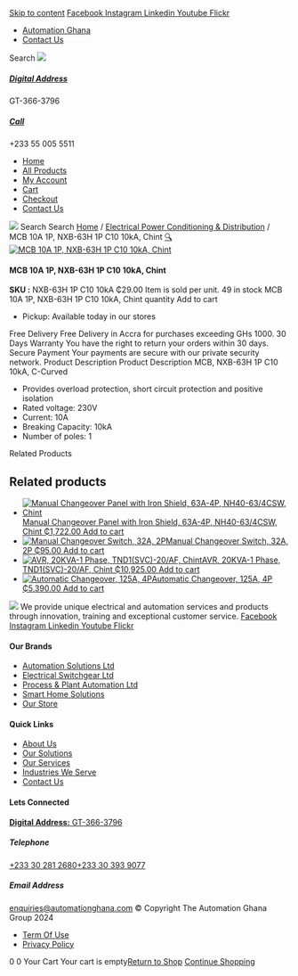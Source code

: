[Skip to content](https://store.automationghana.com/product/mcb-10a-1p-10ka-c-curved/#content)
[ Facebook ](https://www.facebook.com/automationgh/) [ Instagram ](https://www.instagram.com/automationgh/) [ Linkedin ](https://www.linkedin.com/company/the-automation-ghana-limited/) [ Youtube ](https://www.youtube.com/channel/UCurrRDUSm5oIW39VXjn1u0w) [ Flickr ](https://www.flickr.com/photos/181794037@N07/)
  * [ Automation Ghana ](https://automationghana.com)
  * [ Contact Us ](https://store.automationghana.com/contact/)


Search
[ ![](https://store.automationghana.com/wp-content/uploads/2024/04/Website-TAGG-Logo-BLUE.png) ](https://store.automationghana.com/)
[ ](https://maps.app.goo.gl/m4xeaagWCNbLk4jM6)
#####  [ Digital Address ](https://maps.app.goo.gl/m4xeaagWCNbLk4jM6)
GT-366-3796 
[ ](tel:+233550055511)
#####  [ Call ](tel:+233550055511)
+233 55 005 5511 
  * [Home](https://store.automationghana.com/)
  * [All Products](https://store.automationghana.com/shop/)
  * [My Account](https://store.automationghana.com/my-account/)
  * [Cart](https://store.automationghana.com/cart/)
  * [Checkout](https://store.automationghana.com/checkout/)
  * [Contact Us](https://store.automationghana.com/contact/)


[![](https://store.automationghana.com/wp-content/uploads/2024/04/AutomationGhana_logo_white.png)](https://store.automationghana.com)
Search
Search
[Home](https://store.automationghana.com) / [Electrical Power Conditioning & Distribution](https://store.automationghana.com/product-category/electrical-power-distribution/) / MCB 10A 1P, NXB-63H 1P C10 10kA, Chint
[🔍](https://store.automationghana.com/product/mcb-10a-1p-10ka-c-curved/)
[![MCB 10A 1P, NXB-63H 1P C10 10kA, Chint](https://store.automationghana.com/wp-content/uploads/2020/04/NXB-63H-1P-C16-10kA-e1590491986147.jpg)](https://store.automationghana.com/wp-content/uploads/2020/04/NXB-63H-1P-C16-10kA-e1590491986147.jpg)
####  MCB 10A 1P, NXB-63H 1P C10 10kA, Chint 
**SKU :** NXB-63H 1P C10 10kA 
₵29.00
Item is sold per unit.
49 in stock
MCB 10A 1P, NXB-63H 1P C10 10kA, Chint quantity
Add to cart
  * Pickup: Available today in our stores


Free Delivery 
Free Delivery in Accra for purchases exceeding GHs 1000. 
30 Days Warranty 
You have the right to return your orders within 30 days. 
Secure Payment 
Your payments are secure with our private security network. 
Product Description
Product Description
MCB, NXB-63H 1P C10 10kA, C-Curved 
  * Provides overload protection, short circuit protection and positive isolation
  * Rated voltage: 230V
  * Current: 10A
  * Breaking Capacity: 10kA
  * Number of poles: 1


Related Products 
## Related products
  * [![Manual Changeover Panel with Iron Shield, 63A-4P, NH40-63/4CSW, Chint](https://store.automationghana.com/wp-content/uploads/2019/12/AUTOMATIC-TRANSFER-SWITCH-1-300x300.jpg)Manual Changeover Panel with Iron Shield, 63A-4P, NH40-63/4CSW, Chint ₵1,722.00 ](https://store.automationghana.com/product/manual-changeover-panel-nh40-63-4csw-enc-bar-chint/)
[Add to cart](https://store.automationghana.com/product/mcb-10a-1p-10ka-c-curved/?add-to-cart=1758)
  * [![Manual Changeover Switch, 32A, 2P](https://store.automationghana.com/wp-content/uploads/2020/04/nzk1-32-300x300.jpg)Manual Changeover Switch, 32A, 2P ₵95.00 ](https://store.automationghana.com/product/manual-changeover-switch-32a-nzk1-32-22pr-chint/)
[Add to cart](https://store.automationghana.com/product/mcb-10a-1p-10ka-c-curved/?add-to-cart=1759)
  * [![AVR, 20KVA-1 Phase, TND1\(SVC\)-20/AF, Chint](https://store.automationghana.com/wp-content/uploads/2020/04/TND1SVC-20_AF-300x300.png)AVR, 20KVA-1 Phase, TND1(SVC)-20/AF, Chint ₵10,925.00 ](https://store.automationghana.com/product/avr-tnd1svc-20-af-chint/)
[Add to cart](https://store.automationghana.com/product/mcb-10a-1p-10ka-c-curved/?add-to-cart=1636)
  * [![Automatic Changeover, 125A, 4P](https://store.automationghana.com/wp-content/uploads/2020/04/automatic-changeover.jpg)Automatic Changeover, 125A, 4P ₵5,390.00 ](https://store.automationghana.com/product/automatic-changeover-nz7-125h-4-125a-chint/)
[Add to cart](https://store.automationghana.com/product/mcb-10a-1p-10ka-c-curved/?add-to-cart=1628)


![](https://store.automationghana.com/wp-content/uploads/2024/04/AutomationGhana_logo_white.png)
We provide unique electrical and automation services and products through innovation, training and exceptional customer service.
[ Facebook ](https://www.facebook.com/automationgh/) [ Instagram ](https://www.instagram.com/automationgh/) [ Linkedin ](https://www.linkedin.com/company/the-automation-ghana-limited/) [ Youtube ](https://www.youtube.com/channel/UCurrRDUSm5oIW39VXjn1u0w) [ Flickr ](https://www.flickr.com/photos/181794037@N07/)
#### Our Brands
  * [ Automation Solutions Ltd ](https://store.automationghana.com/product/mcb-10a-1p-10ka-c-curved/)
  * [ Electrical Switchgear Ltd ](https://store.automationghana.com/product/mcb-10a-1p-10ka-c-curved/)
  * [ Process & Plant Automation Ltd ](https://store.automationghana.com/product/mcb-10a-1p-10ka-c-curved/)
  * [ Smart Home Solutions ](https://store.automationghana.com/product/mcb-10a-1p-10ka-c-curved/)
  * [ Our Store ](https://store.automationghana.com/product/mcb-10a-1p-10ka-c-curved/)


#### Quick Links
  * [ About Us ](https://store.automationghana.com/product/mcb-10a-1p-10ka-c-curved/)
  * [ Our Solutions ](https://store.automationghana.com/product/mcb-10a-1p-10ka-c-curved/)
  * [ Our Services ](https://store.automationghana.com/product/mcb-10a-1p-10ka-c-curved/)
  * [ Industries We Serve ](https://store.automationghana.com/product/mcb-10a-1p-10ka-c-curved/)
  * [ Contact Us ](https://store.automationghana.com/product/mcb-10a-1p-10ka-c-curved/)


#### Lets Connected
[**Digital Address:** GT-366-3796](https://maps.app.goo.gl/m4xeaagWCNbLk4jM6)
#####  Telephone 
[ +233 30 281 2680](tel:+233302812680)[+233 30 393 9077](https://store.automationghana.com/product/mcb-10a-1p-10ka-c-curved/+233303939077)
#####  Email Address 
enquiries@automationghana.com 
© Copyright The Automation Ghana Group 2024
  * [ Term Of Use ](https://store.automationghana.com/product/mcb-10a-1p-10ka-c-curved/)
  * [ Privacy Policy ](https://store.automationghana.com/product/mcb-10a-1p-10ka-c-curved/)


0
0
Your Cart
Your cart is empty[Return to Shop](https://store.automationghana.com/shop/)
[Continue Shopping](https://store.automationghana.com/product/mcb-10a-1p-10ka-c-curved/)
